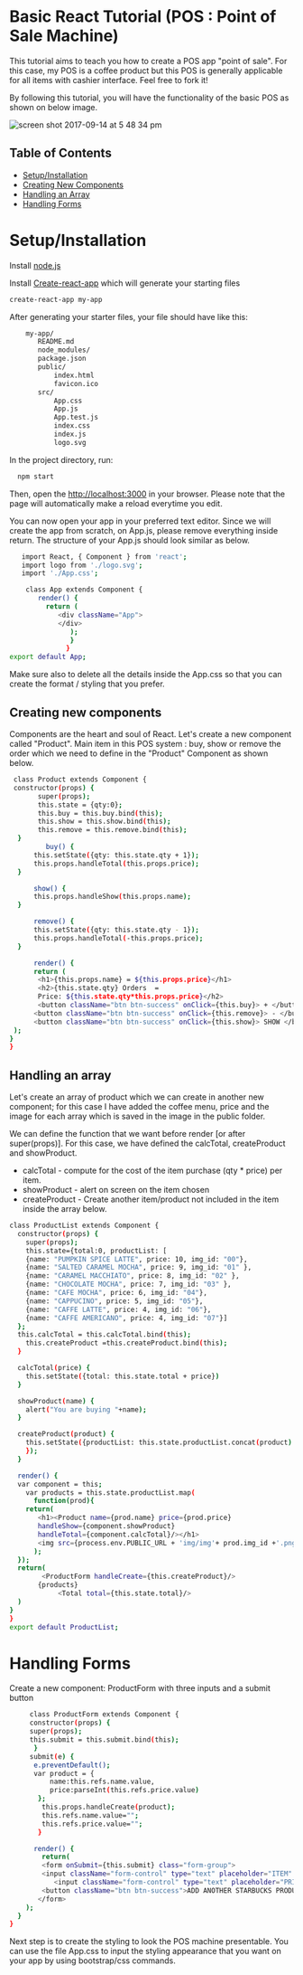 # Basic React Tutorial (POS : Point of Sale Machine)


This tutorial aims to teach you how to create a POS app "point of sale". For this case, my POS is a coffee product but this POS is generally applicable for all items with cashier interface. Feel free to fork it!

By following this tutorial, you will have the functionality of the basic POS as shown on below image.

![screen shot 2017-09-14 at 5 48 34 pm](https://user-images.githubusercontent.com/26729817/30424992-40135cd0-997a-11e7-95fa-2a30c6ec51f9.png)


## Table of Contents
 - [Setup/Installation](#setup/installation)
 - [Creating New Components](#creating-new-components)
 - [Handling an Array](#handling-an-array)
  - [Handling Forms](#handling-forms)

# Setup/Installation
Install [node.js](https://nodejs.org/en/)

Install [Create-react-app](https://facebook.github.io/react/docs/installation.html) which will generate your starting files

```sh
create-react-app my-app
```


After generating your starter files, your file should have like this:
  ```sh
      my-app/
         README.md
         node_modules/
         package.json
         public/
             index.html
             favicon.ico
         src/
             App.css
             App.js
             App.test.js
             index.css
             index.js
             logo.svg
```

In the project directory, run:
```sh
  npm start
```

Then, open the [http://localhost:3000](http://localhost:3000) in your browser.
Please note that the page will automatically make a reload everytime you edit.

 
You can now open your app in your preferred text editor.
Since we will create the app from scratch, on App.js, please remove everything inside return. 
The structure of your App.js should look similar as below.

```sh
   import React, { Component } from 'react';
   import logo from './logo.svg';
   import './App.css';

    class App extends Component {
       render() {
         return (
            <div className="App">
            </div>
               );
               }
              }
export default App;
```

Make sure also to delete all the details inside the App.css so that you can create the format / styling that you prefer.
  
 ## Creating new components
   Components are the heart and soul of React.
   Let's create a new component called "Product". 
   Main item in this POS system : buy, show or remove the order which we need to define in the "Product" Component as shown    below.
   
   ```sh
    class Product extends Component {
    constructor(props) {
          super(props);
          this.state = {qty:0};
          this.buy = this.buy.bind(this);
          this.show = this.show.bind(this);
          this.remove = this.remove.bind(this);
     }
            buy() {
         this.setState({qty: this.state.qty + 1});
         this.props.handleTotal(this.props.price);
     }

         show() {
         this.props.handleShow(this.props.name);
     }

         remove() {
         this.setState({qty: this.state.qty - 1});
         this.props.handleTotal(-this.props.price);
     }

         render() {
         return (
          <h1>{this.props.name} = ${this.props.price}</h1>
          <h2>{this.state.qty} Orders  = 
          Price: ${this.state.qty*this.props.price}</h2>
          <button className="btn btn-success" onClick={this.buy}> + </button>
         <button className="btn btn-success" onClick={this.remove}> - </button>
         <button className="btn btn-success" onClick={this.show}> SHOW </button>
    );
  }
}
```

 ## Handling an array
Let's create an array of product which we can create in another new component; for this case I have added the coffee menu, price and the image for each array which is saved in the image in the public folder.

We can define the function that we want before render [or after super(props)]. 
For this case, we have defined the calcTotal, createProduct and showProduct.

- calcTotal - compute for the cost of the item purchase (qty * price) per item.
- showProduct - alert on screen on the item chosen
- createProduct - Create another item/product not included in the item inside the array below.

```sh
class ProductList extends Component {
  constructor(props) {
    super(props);
    this.state={total:0, productList: [
    {name: "PUMPKIN SPICE LATTE", price: 10, img_id: "00"},
    {name: "SALTED CARAMEL MOCHA", price: 9, img_id: "01" },
    {name: "CARAMEL MACCHIATO", price: 8, img_id: "02" },
    {name: "CHOCOLATE MOCHA", price: 7, img_id: "03" },
    {name: "CAFE MOCHA", price: 6, img_id: "04"},
    {name: "CAPPUCINO", price: 5, img_id: "05"},
    {name: "CAFFE LATTE", price: 4, img_id: "06"},
    {name: "CAFFE AMERICANO", price: 4, img_id: "07"}]
  };
  this.calcTotal = this.calcTotal.bind(this);
    this.createProduct =this.createProduct.bind(this);
  }

  calcTotal(price) {
    this.setState({total: this.state.total + price})
  }

  showProduct(name) {
    alert("You are buying "+name);
  }

  createProduct(product) {
    this.setState({productList: this.state.productList.concat(product)
    });
  }

  render() {
  var component = this;
    var products = this.state.productList.map(
      function(prod){
    return(
       <h1><Product name={prod.name} price={prod.price}
       handleShow={component.showProduct}
       handleTotal={component.calcTotal}/></h1>
       <img src={process.env.PUBLIC_URL + 'img/img'+ prod.img_id +'.png'} />
      );
  });
  return(
        <ProductForm handleCreate={this.createProduct}/>
       {products}
            <Total total={this.state.total}/>
  )
}
}
export default ProductList;
```

# Handling Forms
 Create a new component: ProductForm with three inputs and a submit button
```sh
     class ProductForm extends Component {
     constructor(props) {
     super(props);
     this.submit = this.submit.bind(this);
      }
     submit(e) {
      e.preventDefault();
      var product = {
          name:this.refs.name.value,
          price:parseInt(this.refs.price.value)
       };
        this.props.handleCreate(product);
        this.refs.name.value="";
        this.refs.price.value="";
       }

      render() {
        return(
        <form onSubmit={this.submit} class="form-group">
        <input className="form-control" type="text" placeholder="ITEM" ref="name"/>
           <input className="form-control" type="text" placeholder="PRICE" ref="price"/>
        <button className="btn btn-success">ADD ANOTHER STARBUCKS PRODUCT</button>
       </form>
    );
  }
}
```

Next step is to create the styling to look the POS machine presentable. You can use the file App.css to input the styling appearance that you want on your app by using bootstrap/css commands.


